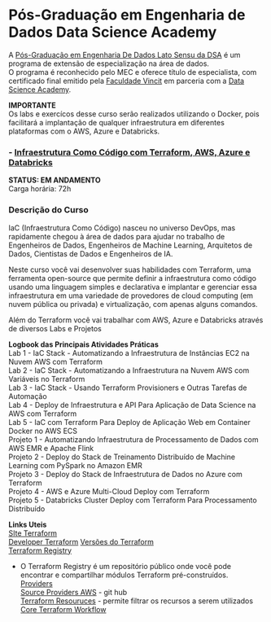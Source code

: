 # Pós-Graduação em Engenharia de Dados Data Science Academy


A [Pós-Graduação em Engenharia De Dados Lato Sensu da DSA](https://www.datascienceacademy.com.br/bundle/pos-graduacao-em-engenharia-de-dados) é um programa de extensão de especialização na área de dados. \
O programa é reconhecido pelo MEC e oferece título de especialista, com certificado final emitido pela [Faculdade Vincit](https://www.faculdadevincit.edu.br/) em parceria com a [Data Science Academy](https://www.datascienceacademy.com.br/home).

__IMPORTANTE__ \
Os labs e exercícos desse curso serão realizados utilizando o Docker, pois facilitará a implantação de qualquer infraestrutura em diferentes plataformas com o AWS, Azure e Databricks.

### - [Infraestrutura Como Código com Terraform, AWS, Azure e Databricks](https://www.datascienceacademy.com.br/course/infraestrutura-como-codigo-com-terraform-aws-azure-e-databricks) 
__STATUS: EM ANDAMENTO__ \
Carga horária: 72h

### __Descrição do Curso__ 
IaC (Infraestrutura Como Código) nasceu no universo DevOps, mas rapidamente chegou à área de dados para ajudar no trabalho de Engenheiros de Dados, Engenheiros de Machine Learning, Arquitetos de Dados, Cientistas de Dados e Engenheiros de IA.

Neste curso você vai desenvolver suas habilidades com Terraform, uma ferramenta open-source que permite definir a infraestrutura como código usando uma linguagem simples e declarativa e implantar e gerenciar essa infraestrutura em uma variedade de provedores de cloud computing (em nuvem pública ou privada) e virtualização, com apenas alguns comandos.

Além do Terraform você vai trabalhar com AWS, Azure e Databricks através de diversos Labs e Projetos


__Logbook das Principais Atividades Práticas__ \
Lab 1 - IaC Stack - Automatizando a Infraestrutura de Instâncias EC2 na Nuvem AWS com Terraform \
Lab 2 - IaC Stack - Automatizando a Infraestrutura na Nuvem AWS com Variáveis no Terraform \
Lab 3 - IaC Stack - Usando Terraform Provisioners e Outras Tarefas de Automação \
Lab 4 - Deploy de Infraestrutura e API Para Aplicação de Data Science na AWS com Terraform \
Lab 5 - IaC com Terraform Para Deploy de Aplicação Web em Container Docker no AWS ECS \
Projeto 1 - Automatizando Infraestrutura de Processamento de Dados com AWS EMR e Apache Flink \
Projeto 2 - Deploy do Stack de Treinamento Distribuído de Machine Learning com PySpark no Amazon EMR \
Projeto 3 - Deploy do Stack de Infraestrutura de Dados no Azure com Terraform \
Projeto 4 - AWS e Azure Multi-Cloud Deploy com Terraform \
Projeto 5 - Databricks Cluster Deploy com Terraform Para Processamento Distribuído

__Links Uteis__ \
[SIte Terraform](https://www.terraform.io/) \
[Developer Terraform](https://developer.hashicorp.com/terraform)
[Versões do Terraform](https://releases.hashicorp.com/terraform) \
[Terraform Registry](https://registry.terraform.io/)
- O Terraform Registry é um repositório público onde você pode encontrar e compartilhar módulos Terraform pré-construídos. \
[Providers](https://registry.terraform.io/browse/providers) \
[Source Providers AWS](hashicorp/terraform-provider-aws) - git hub \
[Terraform Resouruces](https://registry.terraform.io/browse/modules) - permite filtrar os recursos a serem utilizados \
[Core Terraform Workflow](https://developer.hashicorp.com/terraform/intro/core-workflow)